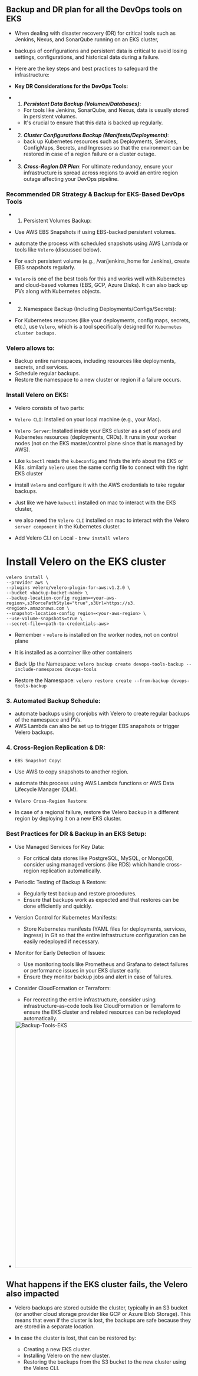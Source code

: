 ## Backup and DR plan for all the DevOps tools on EKS

- When dealing with disaster recovery (DR) for critical tools such as Jenkins, Nexus, and SonarQube running on an EKS cluster,
- backups of configurations and persistent data is critical to avoid losing settings, configurations, and historical data during a failure. 
- Here are the key steps and best practices to safeguard the infrastructure:
- **Key DR Considerations for the DevOps Tools:**

- 1. ***Persistent Data Backup (Volumes/Databases)***:
    - For tools like Jenkins, SonarQube, and Nexus, data is usually stored in persistent volumes. 
    - It's crucial to ensure that this data is backed up regularly.

- 2. ***Cluster Configurations Backup (Manifests/Deployments)***:
    - back up Kubernetes resources such as Deployments, Services, ConfigMaps, Secrets, and Ingresses so that the environment can be restored in case of a region failure or a cluster outage.

- 3. ***Cross-Region DR Plan***:
        For ultimate redundancy, ensure your infrastructure is spread across regions to avoid an entire region outage affecting your DevOps pipeline.

### Recommended DR Strategy & Backup for EKS-Based DevOps Tools
- 1. Persistent Volumes Backup:

- Use AWS EBS Snapshots if using EBS-backed persistent volumes. 
- automate the process with scheduled snapshots using AWS Lambda or tools like `Velero` (discussed below).

- For each persistent volume (e.g., /var/jenkins_home for Jenkins), create EBS snapshots regularly.
- `Velero` is one of the best tools for this and works well with Kubernetes and cloud-based volumes (EBS, GCP, Azure Disks). It can also back up PVs along with Kubernetes objects.

- 2. Namespace Backup (Including Deployments/Configs/Secrets):

- For Kubernetes resources (like your deployments, config maps, secrets, etc.), use `Velero`, which is a tool specifically designed for `Kubernetes cluster backups`.

### Velero allows to:

- Backup entire namespaces, including resources like deployments, secrets, and services.
- Schedule regular backups.
- Restore the namespace to a new cluster or region if a failure occurs.

### Install Velero on EKS:

- Velero consists of two parts:

- `Velero CLI`: Installed on your local machine (e.g., your Mac).
- `Velero Server`: Installed inside your EKS cluster as a set of pods and Kubernetes resources (deployments, CRDs). It runs in your worker nodes (not on the EKS master/control plane since that is managed by AWS).
- Like `kubectl` reads the `kubeconfig` and finds the info about the EKS or K8s. similarly `Velero` uses the same config file to connect with the right EKS cluster

- install `Velero` and configure it with the AWS credentials to take regular backups.
- Just like we have `kubectl` installed on mac to interact with the EKS cluster,
- we also need the `Velero CLI` installed on mac to interact with the Velero `server component` in the Kubernetes cluster.

- Add Velero CLI on Local - `brew install velero`

# Install Velero on the EKS cluster

```
velero install \
--provider aws \
--plugins velero/velero-plugin-for-aws:v1.2.0 \
--bucket <backup-bucket-name> \
--backup-location-config region=<your-aws-region>,s3ForcePathStyle="true",s3Url=https://s3.<region>.amazonaws.com \
--snapshot-location-config region=<your-aws-region> \
--use-volume-snapshots=true \
--secret-file=<path-to-credentials-aws>
```

- Remember - `velero` is installed on the worker nodes, not on control plane
- It is installed as a container like other containers

- Back Up the Namespace: `velero backup create devops-tools-backup --include-namespaces devops-tools`
- Restore the Namespace: `velero restore create --from-backup devops-tools-backup`

### 3. Automated Backup Schedule:
- automate backups using cronjobs with Velero to create regular backups of the namespace and PVs.
- AWS Lambda can also be set up to trigger EBS snapshots or trigger Velero backups.

### 4. Cross-Region Replication & DR:

- `EBS Snapshot Copy`: 
- Use AWS to copy snapshots to another region.  
- automate this process using AWS Lambda functions or AWS Data Lifecycle Manager (DLM).

- `Velero Cross-Region Restore`: 
- In case of a regional failure, restore the Velero backup in a different region by deploying it on a new EKS cluster.

### Best Practices for DR & Backup in an EKS Setup:

- Use Managed Services for Key Data:
    - For critical data stores like PostgreSQL, MySQL, or MongoDB, consider using managed versions (like RDS) which handle cross-region replication automatically.

- Periodic Testing of Backup & Restore:
    - Regularly test backup and restore procedures. 
    - Ensure that backups work as expected and that restores can be done efficiently and quickly.

- Version Control for Kubernetes Manifests:
    - Store Kubernetes manifests (YAML files for deployments, services, ingress) in Git so that the entire infrastructure configuration can be easily redeployed if necessary.

- Monitor for Early Detection of Issues:
    - Use monitoring tools like Prometheus and Grafana to detect failures or performance issues in your EKS cluster early. 
    - Ensure they monitor backup jobs and alert in case of failures.

- Consider CloudFormation or Terraform:
    - For recreating the entire infrastructure, consider using infrastructure-as-code tools like CloudFormation or Terraform to ensure the EKS cluster and related resources can be redeployed automatically.

- <img width="670" alt="Backup-Tools-EKS" src="https://github.com/user-attachments/assets/29685d9e-872d-4ea6-ae34-a019a7a96cec">


## What happens if the EKS cluster fails, the Velero also impacted
- Velero backups are stored outside the cluster, typically in an S3 bucket (or another cloud storage provider like GCP or Azure Blob Storage). This means that even if the cluster is lost, the backups are safe because they are stored in a separate location.

- In case the cluster is lost, that can be restored by:
    - Creating a new EKS cluster.
    - Installing Velero on the new cluster.
    - Restoring the backups from the S3 bucket to the new cluster using the Velero CLI.


